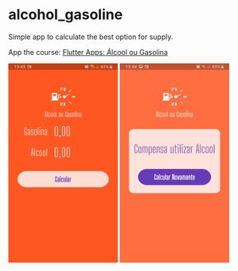 # alcohol_gasoline

Simple app to calculate the best option for supply.

App the course: [Flutter Apps: Álcool ou Gasolina](https://www.youtube.com/watch?v=oiT98coiU64&list=PLHlHvK2lnJnc06VlkzrQak8qln72U640b)


<img src="./assets/images/screenshot_1.jpg" width="220" height="400"> <img src="./assets/images/screenshot_2.jpg" width="220" height="400">
